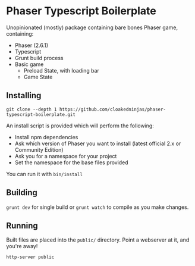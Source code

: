 # Phaser Typescript Boilerplate

Unopinionated (mostly) package containing bare bones Phaser game, containing:

* Phaser (2.6.1)
* Typescript
* Grunt build process
* Basic game
  * Preload State, with loading bar
  * Game State

## Installing

`git clone --depth 1 https://github.com/cloakedninjas/phaser-typescript-boilerplate.git`

An install script is provided which will perform the following:

- Install npm dependencies
- Ask which version of Phaser you want to install (latest official 2.x or Community Edition)
- Ask you for a namespace for your project
- Set the namespace for the base files provided

You can run it with `bin/install` 

## Building

`grunt dev` for single build or `grunt watch` to compile as you make changes.

## Running

Built files are placed into the `public/` directory. Point a webserver at it, and you're away!

`http-server public`